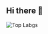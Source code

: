 ## Hi there 👋

<!--
**mochammadrizky19/mochammadrizky19** is a ✨ _special_ ✨ repository because its `README.md` (this file) appears on your GitHub profile.

Here are some ideas to get you started:

- 🔭 I’m currently working on ...
- 🌱 I’m currently learning ...
- 👯 I’m looking to collaborate on ...
- 🤔 I’m looking for help with ...
- 💬 Ask me about ...
- 📫 How to reach me: ...
- 😄 Pronouns: ...
- ⚡ Fun fact: ...
-->

![Top Labgs](https://github-readme-stats.vercel.app/api/top-langs/?username=mochammadrizky19&theme=dark&layout=compact&card_width=500&langs_count=10)
